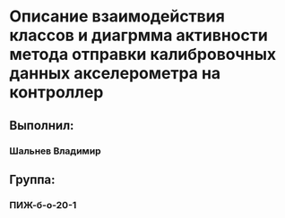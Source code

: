 # Описание взаимодействия классов и диагрмма активности метода отправки калибровочных данных акселерометра на контроллер

## Выполнил:
### Шальнев Владимир

## Группа:
### ПИЖ-б-о-20-1
